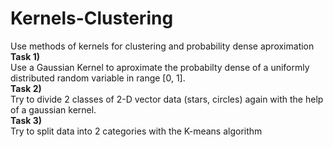 # Kernels-Clustering
Use methods of kernels for clustering and probability dense aproximation
<br>
<strong>Task 1)</strong>
<br>
Use a Gaussian Kernel to aproximate the probabilty dense of a uniformly distributed random variable in range [0, 1].
<br>
<strong>Task 2)</strong>
<br>
Try to divide 2 classes of 2-D vector data (stars, circles) again with the help of a gaussian kernel.
<br>
<strong>Task 3)</strong>
<br>
Try to split data into 2 categories with the K-means algorithm
